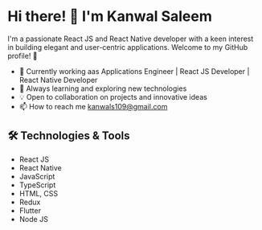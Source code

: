 # Hi there! 👋 I'm Kanwal Saleem

I'm a passionate React JS and React Native developer with a keen interest in building elegant and user-centric applications. Welcome to my GitHub profile! 🚀

- 🚀 Currently working aas Applications Engineer | React JS Developer | React Native Developer
- 🌱 Always learning and exploring new technologies
- 💡 Open to collaboration on projects and innovative ideas
- 📫 How to reach me kanwals109@gmail.com 

## 🛠️ Technologies & Tools

- React JS
- React Native
- JavaScript
- TypeScript
- HTML, CSS
- Redux
- Flutter
- Node JS

